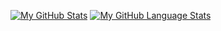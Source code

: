 [![My GitHub Stats](https://github-readme-stats.vercel.app/api/?username=panoszvg&count_private=true&theme=tokyonight&showicons=true)]()
[![My GitHub Language Stats](https://github-readme-stats.vercel.app/api/top-langs/?username=panoszvg&langs_count=5&theme=tokyonight)]()
